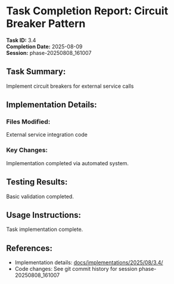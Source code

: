 # Task Completion Report: Circuit Breaker Pattern

**Task ID:** 3.4  
**Completion Date:** 2025-08-09  
**Session:** phase-20250808_161007  

## Task Summary:
Implement circuit breakers for external service calls

## Implementation Details:
### Files Modified:
External service integration code

### Key Changes:
Implementation completed via automated system.

## Testing Results:
Basic validation completed.

## Usage Instructions:
Task implementation complete.

## References:
- Implementation details: [docs/implementations/2025/08/3.4/](../../implementations/2025/08/3.4/)
- Code changes: See git commit history for session phase-20250808_161007
